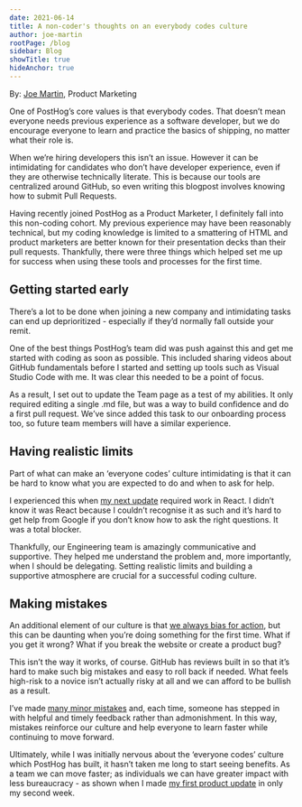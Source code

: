 ```yaml
---
date: 2021-06-14
title: A non-coder's thoughts on an everybody codes culture
author: joe-martin
rootPage: /blog 
sidebar: Blog 
showTitle: true 
hideAnchor: true 
---
```

By: [Joe Martin](https://www.linkedin.com/in/joemartinwords/), Product Marketing

One of PostHog’s core values is that everybody codes. That doesn’t mean everyone needs previous experience as a software developer, but we do encourage everyone to learn and practice the basics of shipping, no matter what their role is. 

When we’re hiring developers this isn’t an issue. However it can be intimidating for candidates who don’t have developer experience, even if they are otherwise technically literate. This is because our tools are centralized around GitHub, so even writing this blogpost involves knowing how to submit Pull Requests. 

Having recently joined PostHog as a Product Marketer, I definitely fall into this non-coding cohort. My previous experience may have been reasonably technical, but my coding knowledge is limited to a smattering of HTML and product marketers are better known for their presentation decks than their pull requests. Thankfully, there were three things which helped set me up for success when using these tools and processes for the first time. 

## Getting started early
There’s a lot to be done when joining a new company and intimidating tasks can end up deprioritized - especially if they’d normally fall outside your remit. 

One of the best things PostHog’s team did was push against this and get me started with coding as soon as possible. This included sharing videos about GitHub fundamentals before I started and setting up tools such as Visual Studio Code with me. It was clear this needed to be a point of focus. 

As a result, I set out to update the Team page as a test of my abilities. It only required editing a single .md file, but was a way to build confidence and do a first pull request. We’ve since added this task to our onboarding process too, so future team members will have a similar experience.

## Having realistic limits
Part of what can make an ‘everyone codes’ culture intimidating is that it can be hard to know what you are expected to do and when to ask for help.

I experienced this when [my next update](https://github.com/PostHog/posthog.com/issues/1416#issuecomment-849687634) required work in React. I didn’t know it was React because I couldn’t recognise it as such and it’s hard to get help from Google if you don’t know how to ask the right questions. It was a total blocker. 

Thankfully, our Engineering team is amazingly communicative and supportive. They helped me understand the problem and, more importantly, when I should be delegating. Setting realistic limits and building a supportive atmosphere are crucial for a successful coding culture.

## Making mistakes
An additional element of our culture is that [we always bias for action](https://posthog.com/handbook/company/culture), but this can be daunting when you’re doing something for the first time. What if you get it wrong? What if you break the website or create a product bug?

This isn’t the way it works, of course. GitHub has reviews built in so that it’s hard to make such big mistakes and easy to roll back if needed. What feels high-risk to a novice isn’t actually risky at all and we can afford to be bullish as a result. 

I’ve made [many minor mistakes](https://github.com/PostHog/posthog.com/pull/1475#issuecomment-860511537) and, each time, someone has stepped in with helpful and timely feedback rather than admonishment. In this way, mistakes reinforce our culture and help everyone to learn faster while continuing to move forward. 

Ultimately, while I was initially nervous about the ‘everyone codes’ culture which PostHog has built, it hasn’t taken me long to start seeing benefits. As a team we can move faster; as individuals we can have greater impact with less bureaucracy - as shown when I made [my first product update](https://github.com/PostHog/posthog/pull/4584) in only my second week. 
